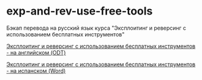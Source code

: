 # exp-and-rev-use-free-tools

Бэкап перевода на русский язык курса "Эксплоитинг и реверсинг с использованием бесплатных инструментов"

[Эксплоитинг и реверсинг с использованием бесплатных инструментов - на английском (ODT)](http://ricardonarvaja.info/WEB/EXPLOITING%20Y%20REVERSING%20USANDO%20HERRAMIENTAS%20FREE/INGLES/)

[Эксплоитинг и реверсинг с использованием бесплатных инструментов - на испанском (Word)](http://ricardonarvaja.info/WEB/EXPLOITING%20Y%20REVERSING%20USANDO%20HERRAMIENTAS%20FREE/ESPANIOL/)
